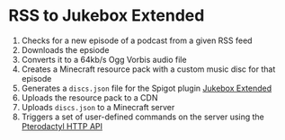 # RSS to Jukebox Extended

1. Checks for a new episode of a podcast from a given RSS feed
2. Downloads the epsiode
3. Converts it to a 64kb/s Ogg Vorbis audio file
4. Creates a Minecraft resource pack with a custom music disc for that episode
5. Generates a `discs.json` file for the Spigot plugin [Jukebox Extended][1]
6. Uploads the resource pack to a CDN
7. Uploads `discs.json` to a Minecraft server
8. Triggers a set of user-defined commands on the server using the [Pterodactyl HTTP API][2]


[1]: https://www.spigotmc.org/resources/103219/
[2]: https://dashflo.net/docs/api/pterodactyl/v1/#req_32da5e33f828438dabae713f7042bab9
